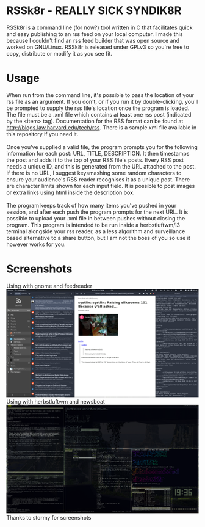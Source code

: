 # RSSk8r - REALLY SICK SYNDIK8R
RSSk8r is a command line (for now?) tool written in C that facilitates quick and easy publishing to an rss feed on your local computer. I made this because I couldn't find an rss feed builder that was open source and worked on GNU/Linux. RSSk8r is released under GPLv3 so you're free to copy, distribute or modify it as you see fit.

# Usage
When run from the command line, it's possible to pass the location of your rss file as an argument. If you don't, or if you run it by double-clicking, you'll be prompted to supply the rss file's location once the program is loaded. The file must be a .xml file which contains at least one rss post (indicated by the \<item\> tag). Documentation for the RSS format can be found at http://blogs.law.harvard.edu/tech/rss. There is a sample.xml file available in this repository if you need it.
<br><br>Once you've supplied a valid file, the program prompts you for the following information for each post: URL, TITLE, DESCRIPTION. It then timestamps the post and adds it to the top of your RSS file's posts. Every RSS post needs a unique ID, and this is generated from the URL attached to the post. If there is no URL, I suggest keysmashing some random characters to ensure your audience's RSS reader recognises it as a unique post. There are character limits shown for each input field. It is possible to post images or extra links using html inside the description box.
<br><br>The program keeps track of how many items you've pushed in your session, and after each push the program prompts for the next URL. It is possible to upload your .xml file in between pushes without closing the program. This program is intended to be run inside a herbstluftwm/i3 terminal alongside your rss reader, as a less algorithm and surveillance based alternative to a share button, but I am not the boss of you so use it however works for you.
# Screenshots
Using with gnome and feedreader
<img src="https://github.com/Echolalien/rssk8r/blob/master/Screenshot%20from%202020-08-23%2018-53-24.png">
Using with herbstluftwm and newsboat
<img src="https://github.com/Echolalien/rssk8r/blob/master/screenshot.png">
Thanks to stormy for screenshots
